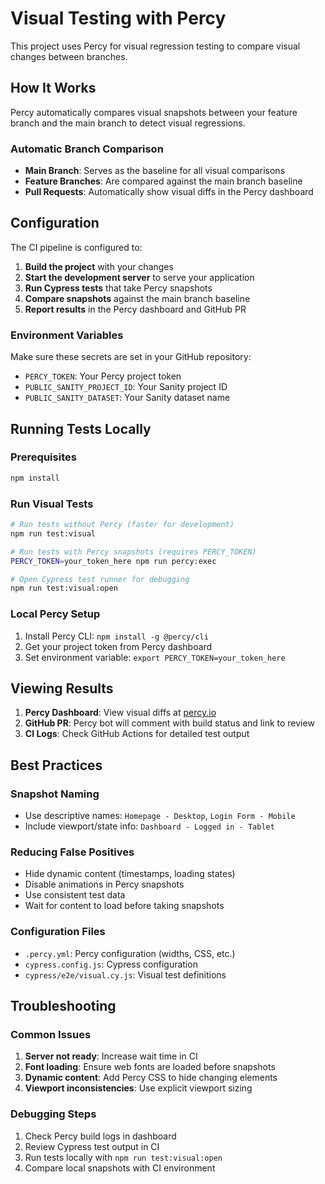 # Visual Testing with Percy

This project uses Percy for visual regression testing to compare visual changes between branches.

## How It Works

Percy automatically compares visual snapshots between your feature branch and the main branch to detect visual regressions.

### Automatic Branch Comparison

- **Main Branch**: Serves as the baseline for all visual comparisons
- **Feature Branches**: Are compared against the main branch baseline
- **Pull Requests**: Automatically show visual diffs in the Percy dashboard

## Configuration

The CI pipeline is configured to:

1. **Build the project** with your changes
2. **Start the development server** to serve your application
3. **Run Cypress tests** that take Percy snapshots
4. **Compare snapshots** against the main branch baseline
5. **Report results** in the Percy dashboard and GitHub PR

### Environment Variables

Make sure these secrets are set in your GitHub repository:

- `PERCY_TOKEN`: Your Percy project token
- `PUBLIC_SANITY_PROJECT_ID`: Your Sanity project ID
- `PUBLIC_SANITY_DATASET`: Your Sanity dataset name

## Running Tests Locally

### Prerequisites

```bash
npm install
```

### Run Visual Tests

```bash
# Run tests without Percy (faster for development)
npm run test:visual

# Run tests with Percy snapshots (requires PERCY_TOKEN)
PERCY_TOKEN=your_token_here npm run percy:exec

# Open Cypress test runner for debugging
npm run test:visual:open
```

### Local Percy Setup

1. Install Percy CLI: `npm install -g @percy/cli`
2. Get your project token from Percy dashboard
3. Set environment variable: `export PERCY_TOKEN=your_token_here`

## Viewing Results

1. **Percy Dashboard**: View visual diffs at [percy.io](https://percy.io)
2. **GitHub PR**: Percy bot will comment with build status and link to review
3. **CI Logs**: Check GitHub Actions for detailed test output

## Best Practices

### Snapshot Naming

- Use descriptive names: `Homepage - Desktop`, `Login Form - Mobile`
- Include viewport/state info: `Dashboard - Logged in - Tablet`

### Reducing False Positives

- Hide dynamic content (timestamps, loading states)
- Disable animations in Percy snapshots
- Use consistent test data
- Wait for content to load before taking snapshots

### Configuration Files

- `.percy.yml`: Percy configuration (widths, CSS, etc.)
- `cypress.config.js`: Cypress configuration
- `cypress/e2e/visual.cy.js`: Visual test definitions

## Troubleshooting

### Common Issues

1. **Server not ready**: Increase wait time in CI
2. **Font loading**: Ensure web fonts are loaded before snapshots
3. **Dynamic content**: Add Percy CSS to hide changing elements
4. **Viewport inconsistencies**: Use explicit viewport sizing

### Debugging Steps

1. Check Percy build logs in dashboard
2. Review Cypress test output in CI
3. Run tests locally with `npm run test:visual:open`
4. Compare local snapshots with CI environment
